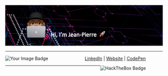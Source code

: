 <div align="center">

<img src="https://github.com/juljeanpierre/juljeanpierre/raw/master/banner_2.png"/>

</div>

- - -
<div>
    <img src="https://tryhackme-badges.s3.amazonaws.com/ReaperKM.png" alt="Your Image Badge" style="width: 200px;" align="left">
    
</div>
<p align="center">
  <a href="https://www.linkedin.com/in/jean-pierre-julius-872ba240">LinkedIn</a> | <a href="https://www.jeanpierrejulius.com/">Website</a> | <a href="https://codepen.io/juljeanpierre">CodePen</a>
</p>
<div>
    <img src="https://www.hackthebox.eu/badge/image/369092" alt="HackTheBox Badge" style="width: 200px;" align="right">
</div>

- - -

<!--div>
    <img src="https://tryhackme-badges.s3.amazonaws.com/ReaperKM.png" alt="Your Image Badge" style="width: 200px;" align="left">
    <img src="https://www.hackthebox.eu/badge/image/369092" alt="HackTheBox Badge" style="width: 200px;" align="right">
</div-->
